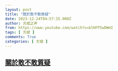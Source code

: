 ```yaml
---
layout: post
title: "關於敢不敢質疑"
date: 2023-12-24T04:57:15.000Z
author: 方斌之声
from: https://www.youtube.com/watch?v=blHFPIwDWmI
tags: [ 方斌 ]
comments: True
categories: [ 方斌 ]
---
```

<!--1703393835000-->
[關於敢不敢質疑](https://www.youtube.com/watch?v=blHFPIwDWmI)
------

<div>

</div>
